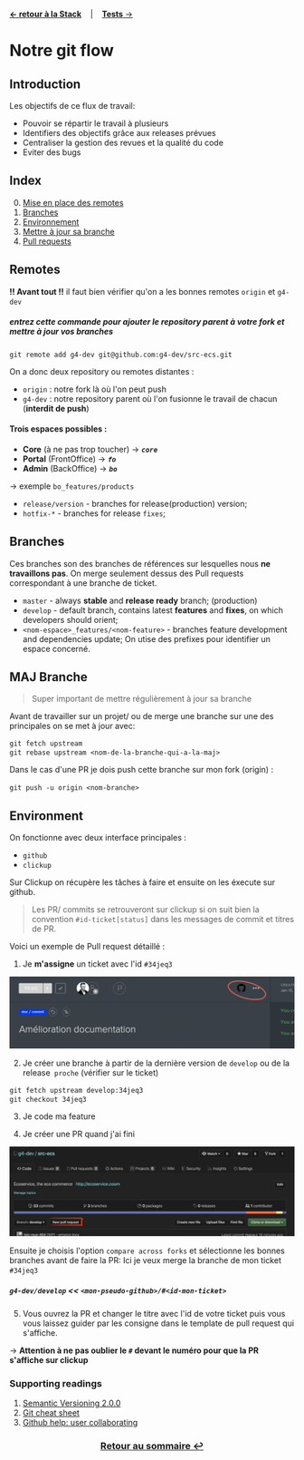 [**&larr; retour à la Stack**](2Stack.md) &nbsp;&nbsp; | &nbsp;&nbsp; [**Tests** &rarr;](4Tests.md)

# Notre git flow

## Introduction
Les objectifs de ce flux de travail:
 - Pouvoir se répartir le travail à plusieurs
 - Identifiers des objectifs grâce aux releases prévues 
 - Centraliser la gestion des revues et la qualité du code
 - Eviter des bugs

## Index
0. [Mise en place des remotes](#remotes)
1. [Branches](#branches)
2. [Environnement](#environments)
3. [Mettre à jour sa branche](#majbranche)
4. [Pull requests](#environments)

## Remotes

**!! Avant tout !!** il faut bien vérifier qu'on a les bonnes remotes `origin` et `g4-dev`

##### entrez cette commande pour ajouter le repository parent à votre fork et mettre à jour vos branches

```
git remote add g4-dev git@github.com:g4-dev/src-ecs.git
```

On a donc deux repository ou remotes distantes :
- `origin` : notre fork là où l'on peut push
- `g4-dev` : notre repository parent où l'on fusionne le travail de chacun (**interdit de push**)

#### Trois espaces possibles :
  - **Core** (à ne pas trop toucher) &rarr; ***`core`***
  - **Portal** (FrontOffice) &rarr; ***`fo`***
  - **Admin** (BackOffice) &rarr; ***`bo`***

&rarr; exemple `bo_features/products`

- `release/version` - branches for release(production) version;
- `hotfix-*` - branches for release `fixes`;

## Branches

Ces branches son des branches de références sur lesquelles nous **ne travaillons pas**.
On merge seulement dessus des Pull requests correspondant à une branche de ticket.

- `master` - always **stable** and **release ready** branch; (production)
- `develop` - default branch, contains latest **features** and **fixes**, on which developers should orient;
- `<nom-espace>_features/<nom-feature>` - branches feature development and dependencies update;
On utise des prefixes pour identifier un espace concerné.

## MAJ Branche
> Super important de mettre régulièrement à jour sa branche

Avant de travailler sur un projet/ ou de merge une branche sur une des principales on se met à jour avec:

```
git fetch upstream
git rebase upstream <nom-de-la-branche-qui-a-la-maj>
```

Dans le cas d'une PR je dois push cette branche sur mon fork (origin) :

`git push -u origin <nom-branche>`

## Environment

On fonctionne avec deux interface principales :
- `github`
- `clickup`

Sur Clickup on récupère les tâches à faire et ensuite on les éxecute sur github.
>  Les PR/ commits se retrouveront sur clickup si on suit bien la 
convention `#id-ticket[status]` dans les messages de commit et titres de PR.


Voici un exemple de Pull request détaillé :

  1. Je **m'assigne** un ticket avec l'id `#34jeq3`

  ![image_ticket](res/start_ticket.png)

  2. Je créer une branche à partir de la dernière version de `develop` ou de la release` proche` (vérifier sur le ticket)
  
  ```
  git fetch upstream develop:34jeq3
  git checkout 34jeq3
  ```

  3. Je code ma feature

  4. Je créer une PR quand j'ai fini
  
  ![pr-step-1](res/pr-step1.png)
  
  Ensuite je choisis l'option `compare across forks` et sélectionne les bonnes branches avant de faire la PR:
  Ici je veux merge la branche de mon ticket `#34jeq3`
  ##### `g4-dev/develop` << `<mon-pseudo-github>/#<id-mon-ticket>` 
  
  5. Vous ouvrez la PR et changer le titre avec l'id de votre ticket puis vous vous laissez guider par les consigne dans le template de pull request qui s'affiche.
  
  &rarr; **Attention à ne pas oublier le `#` devant le numéro pour que la PR s'affiche sur clickup**

### Supporting readings

1. [Semantic Versioning 2.0.0](http://semver.org/)
2. [Git cheat sheet](https://training.github.com/kit/downloads/github-git-cheat-sheet.pdf)
3. [Github help: user collaborating](https://help.github.com/categories/collaborating/)

### <center>[Retour au sommaire &#8617;](0Sommaire.md)</center>